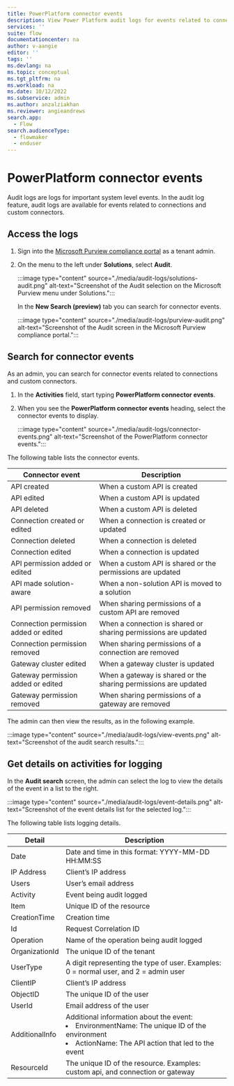 ```yaml
---
title: PowerPlatform connector events
description: View Power Platform audit logs for events related to connections and custom connectors.
services: ''
suite: flow
documentationcenter: na
author: v-aangie
editor: ''
tags: ''
ms.devlang: na
ms.topic: conceptual
ms.tgt_pltfrm: na
ms.workload: na
ms.date: 10/12/2022
ms.subservice: admin
ms.author: anzalziakhan
ms.reviewer: angieandrews
search.app: 
  - Flow
search.audienceType: 
  - flowmaker
  - enduser
---
```

# PowerPlatform connector events

Audit logs are logs for important system level events. In the audit log feature, audit logs are available for events related to connections and custom connectors.

## Access the logs

1. Sign into the [Microsoft Purview compliance portal](https://compliance.microsoft.com/) as a tenant admin.

1. On the menu to the left under **Solutions**, select **Audit**.

   :::image type="content" source="./media/audit-logs/solutions-audit.png" alt-text="Screenshot of the Audit selection on the Microsoft Purview menu under Solutions.":::

   In the **New Search (preview)** tab you can search for connector events.

   :::image type="content" source="./media/audit-logs/purview-audit.png" alt-text="Screenshot of the Audit screen in the Microsoft Purview compliance portal.":::

## Search for connector events

As an admin, you can search for connector events related to connections and custom connectors.

1. In the **Activities** field, start typing **PowerPlatform connector events**.

1. When you see the **PowerPlatform connector events** heading, select the connector events to display.

   :::image type="content" source="./media/audit-logs/connector-events.png" alt-text="Screenshot of the PowerPlatform connector events.":::

The following table lists the connector events.

|Connector event  |Description  |
|---------|---------|
|API created  |  When a custom API is created      |
|API edited    | When a custom API is updated        |
|API deleted    | When a custom API is deleted        |
|Connection created or edited    | When a connection is created or updated        |
|Connection deleted    | When a connection is deleted       |
|Connection edited    | When a connection is updated        |
|API permission added or edited   | When a custom API is shared or the permissions are updated |
|API made solution-aware    | When a non-solution API is moved to a solution        |
|API permission removed    | When sharing permissions of a custom API are removed        |
|Connection permission added or edited    | When a connection is shared or sharing permissions are updated       |
|Connection permission removed    | When sharing permissions of a connection are removed        |
|Gateway cluster edited    | When a gateway cluster is updated        |
|Gateway permission added or edited    | When a gateway is shared or the sharing permissions are updated      |
|Gateway permission removed   | When sharing permissions of a gateway are removed        |

The admin can then view the results, as in the following example.

:::image type="content" source="./media/audit-logs/view-events.png" alt-text="Screenshot of the audit search results.":::

## Get details on activities for logging

In the **Audit search** screen, the admin can select the log to view the details of the event in a list to the right.

:::image type="content" source="./media/audit-logs/event-details.png" alt-text="Screenshot of the event details list for the selected log.":::

The following table lists logging details.

|Detail  |Description  |
|---------|---------|
|Date     | Date and time in this format: YYYY-MM-DD HH:MM:SS       |
|IP Address   | Client’s IP address        |
|Users     | User’s email address        |
|Activity     | Event being audit logged        |
|Item     |  Unique ID of the resource       |
|CreationTime     |  Creation time       |
Id     | Request Correlation ID        |
|Operation     | Name of the operation being audit logged        |
|OrganizationId     | The unique ID of the tenant        |
|UserType     | A digit representing the type of user. Examples: 0 = normal user, and 2 = admin user       |
|ClientIP     | Client’s IP address     |
|ObjectID     | The unique ID of the user      |
|UserId     |  Email address of the user     |
|AdditionalInfo     | Additional information about the event:<br/></li><li>EnvironmentName: The unique ID of the environment<br/></li><li>ActionName: The API action that led to the event     |
|ResourceId     | The unique ID of the resource. Examples: custom api, and connection or gateway     |

 
